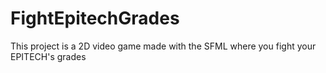 # FightEpitechGrades
This project is a 2D video game made with the SFML where you fight your EPITECH's grades
